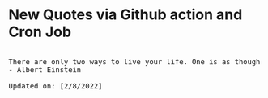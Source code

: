 # New Quotes via Github action and Cron Job

<pre>
<!-- #quote -->
There are only two ways to live your life. One is as though nothing is a miracle. The other is as though everything is a miracle.
- Albert Einstein

Updated on: [2/8/2022]
<!-- #quoteEnd -->
</pre>
